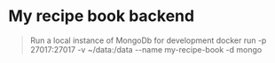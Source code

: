 # My recipe book backend

> Run a local instance of MongoDb for development
docker run -p 27017:27017 -v ~/data:/data --name my-recipe-book -d mongo
